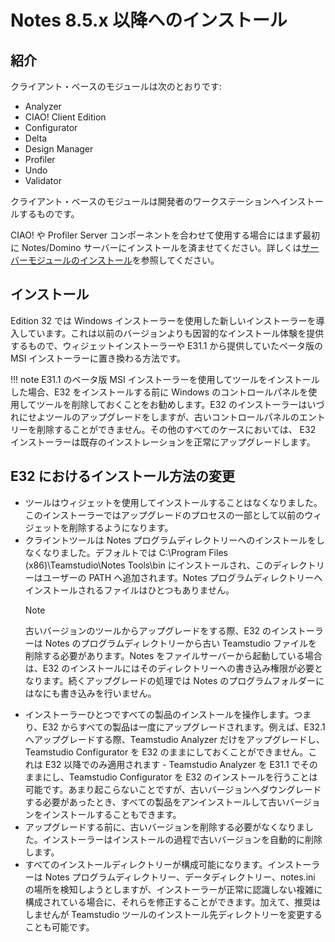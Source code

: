 # Notes 8.5.x 以降へのインストール

## 紹介
クライアント・ベースのモジュールは次のとおりです:

* Analyzer
* CIAO! Client Edition
* Configurator
* Delta
* Design Manager
* Profiler
* Undo
* Validator

クライアント・ベースのモジュールは開発者のワークステーションへインストールするものです。

CIAO! や Profiler Server コンポーネントを合わせて使用する場合にはまず最初に Notes/Domino サーバーにインストールを済ませてください。詳しくは[サーバーモジュールのインストール](server.md)を参照してください。

## インストール
Edition 32 では Windows インストーラーを使用した新しいインストーラーを導入しています。これは以前のバージョンよりも因習的なインストール体験を提供するもので、ウィジェットインストーラーや E31.1 から提供していたベータ版の MSI インストーラーに置き換わる方法です。

!!! note
    E31.1 のベータ版 MSI インストーラーを使用してツールをインストールした場合、E32 をインストールする前に Windows のコントロールパネルを使用してツールを削除しておくことをお勧めします。E32 のインストーラーはいづれにせよツールのアップグレードをしますが、古いコントロールパネルのエントリーを削除することができません。その他のすべてのケースにおいては、 E32 インストーラーは既存のインストレーションを正常にアップグレードします。
    
## E32 におけるインストール方法の変更
* ツールはウィジェットを使用してインストールすることはなくなりました。このインストーラーではアップグレードのプロセスの一部として以前のウィジェットを削除するようになります。
* クライントツールは Notes プログラムディレクトリーへのインストールをしなくなりました。デフォルトでは C:\Program Files (x86)\Teamstudio\Notes Tools\bin にインストールされ、このディレクトリーはユーザーの PATH へ追加されます。Notes プログラムディレクトリーへインストールされるファイルはひとつもありません。
  <div class="admonition">
    <p class="admonition-title">Note</p>
    <p>古いバージョンのツールからアップグレードをする際、E32 のインストーラーは Notes のプログラムディレクトリーから古い Teamstudio ファイルを削除する必要があります。Notes をファイルサーバーから起動している場合は、E32 のインストールにはそのディレクトリーへの書き込み権限が必要となります。続くアップグレードの処理では Notes のプログラムフォルダーにはなにも書き込みを行いません。</p>
  </div>
* インストーラーひとつですべての製品のインストールを操作します。つまり、E32 からすべての製品は一度にアップグレードされます。例えば、E32.1 へアップグレードする際、Teamstudio Analyzer だけをアップグレードし、Teamstudio Configurator を E32 のままにしておくことができません。これは E32 以降でのみ適用されます - Teamstudio Analyzer を E31.1 でそのままにし、Teamstudio Configurator を E32 のインストールを行うことは可能です。あまり起こらないことですが、古いバージョンへダウングレードする必要があったとき、すべての製品をアンインストールして古いバージョンをインストールすることもできます。
* アップグレードする前に、古いバージョンを削除する必要がなくなりました。インストーラーはインストールの過程で古いバージョンを自動的に削除します。
* すべてのインストールディレクトリーが構成可能になります。インストーラーは Notes プログラムディレクトリー、データディレクトリー、notes.ini の場所を検知しようとしますが、インストーラーが正常に認識しない複雑に構成されている場合に、それらを修正することができます。加えて、推奨はしませんが Teamstudio ツールのインストール先ディレクトリーを変更することも可能です。